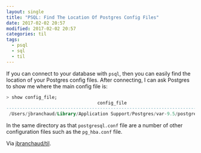 ```yaml
---
layout: single
title: "PSQL: Find The Location Of Postgres Config Files"
date: 2017-02-02 20:57
modified: 2017-02-02 20:57
categories: til
tags:
  - psql
  - sql
  - til
---
```


If you can connect to your database with `psql`, then you can easily find
the location of your Postgres config files. After connecting, I can ask
Postgres to show me where the main config file is:

```sql
> show config_file;
                                  config_file
--------------------------------------------------------------------------------
 /Users/jbranchaud/Library/Application Support/Postgres/var-9.5/postgresql.conf
```

In the same directory as that `postgresql.conf` file are a number of other
configuration files such as the `pg_hba.conf` file.

Via [jbranchaud/til](https://github.com/jbranchaud/til).
